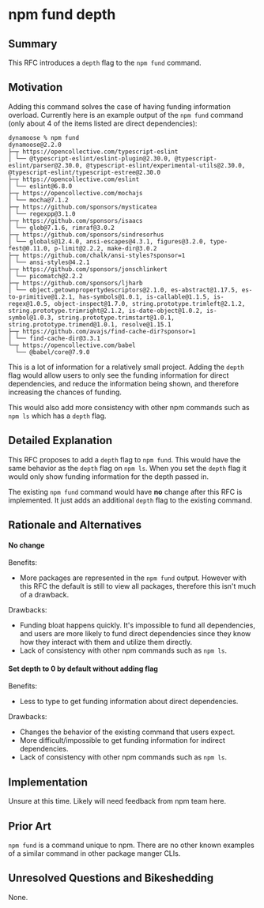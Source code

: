 # npm fund depth

## Summary

This RFC introduces a `depth` flag to the `npm fund` command.

## Motivation

Adding this command solves the case of having funding information overload. Currently here is an example output of the `npm fund` command (only about 4 of the items listed are direct dependencies):

```
dynamoose % npm fund
dynamoose@2.2.0
├─┬ https://opencollective.com/typescript-eslint
│ └── @typescript-eslint/eslint-plugin@2.30.0, @typescript-eslint/parser@2.30.0, @typescript-eslint/experimental-utils@2.30.0, @typescript-eslint/typescript-estree@2.30.0
├─┬ https://opencollective.com/eslint
│ └── eslint@6.8.0
├─┬ https://opencollective.com/mochajs
│ └── mocha@7.1.2
├─┬ https://github.com/sponsors/mysticatea
│ └── regexpp@3.1.0
├─┬ https://github.com/sponsors/isaacs
│ └── glob@7.1.6, rimraf@3.0.2
├─┬ https://github.com/sponsors/sindresorhus
│ └── globals@12.4.0, ansi-escapes@4.3.1, figures@3.2.0, type-fest@0.11.0, p-limit@2.2.2, make-dir@3.0.2
├─┬ https://github.com/chalk/ansi-styles?sponsor=1
│ └── ansi-styles@4.2.1
├─┬ https://github.com/sponsors/jonschlinkert
│ └── picomatch@2.2.2
├─┬ https://github.com/sponsors/ljharb
│ └── object.getownpropertydescriptors@2.1.0, es-abstract@1.17.5, es-to-primitive@1.2.1, has-symbols@1.0.1, is-callable@1.1.5, is-regex@1.0.5, object-inspect@1.7.0, string.prototype.trimleft@2.1.2, string.prototype.trimright@2.1.2, is-date-object@1.0.2, is-symbol@1.0.3, string.prototype.trimstart@1.0.1, string.prototype.trimend@1.0.1, resolve@1.15.1
├─┬ https://github.com/avajs/find-cache-dir?sponsor=1
│ └── find-cache-dir@3.3.1
└─┬ https://opencollective.com/babel
  └── @babel/core@7.9.0
```

This is a lot of information for a relatively small project. Adding the `depth` flag would allow users to only see the funding information for direct dependencies, and reduce the information being shown, and therefore increasing the chances of funding.

This would also add more consistency with other npm commands such as `npm ls` which has a `depth` flag.

## Detailed Explanation

This RFC proposes to add a `depth` flag to `npm fund`. This would have the same behavior as the `depth` flag on `npm ls`. When you set the `depth` flag it would only show funding information for the depth passed in.

The existing `npm fund` command would have **no** change after this RFC is implemented. It just adds an additional `depth` flag to the existing command.

## Rationale and Alternatives

#### No change

Benefits:

- More packages are represented in the `npm fund` output. However with this RFC the default is still to view all packages, therefore this isn't much of a drawback.

Drawbacks:

- Funding bloat happens quickly. It's impossible to fund all dependencies, and users are more likely to fund direct dependencies since they know how they interact with them and utilize them directly.
- Lack of consistency with other npm commands such as `npm ls`.

#### Set depth to 0 by default without adding flag

Benefits:

- Less to type to get funding information about direct dependencies.

Drawbacks:

- Changes the behavior of the existing command that users expect.
- More difficult/impossible to get funding information for indirect dependencies.
- Lack of consistency with other npm commands such as `npm ls`.

## Implementation

Unsure at this time. Likely will need feedback from npm team here.

## Prior Art

`npm fund` is a command unique to npm. There are no other known examples of a similar command in other package manger CLIs.

## Unresolved Questions and Bikeshedding

None.
